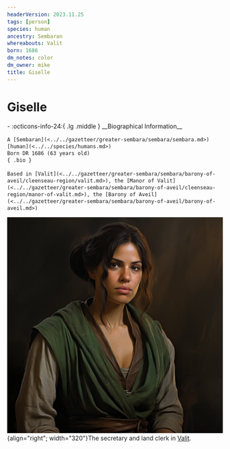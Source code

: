 ```yaml
---
headerVersion: 2023.11.25
tags: [person]
species: human
ancestry: Sembaran
whereabouts: Valit
born: 1686
dm_notes: color
dm_owner: mike
title: Giselle
---
```

# Giselle
<div class="grid cards ext-narrow-margin ext-one-column" markdown>
- :octicons-info-24:{ .lg .middle } __Biographical Information__

    A [Sembaran](<../../gazetteer/greater-sembara/sembara/sembara.md>) [human](<../../species/humans.md>)  
    Born DR 1686 (63 years old)  
    { .bio }

    Based in [Valit](<../../gazetteer/greater-sembara/sembara/barony-of-aveil/cleenseau-region/valit.md>), the [Manor of Valit](<../../gazetteer/greater-sembara/sembara/barony-of-aveil/cleenseau-region/manor-of-valit.md>), the [Barony of Aveil](<../../gazetteer/greater-sembara/sembara/barony-of-aveil/barony-of-aveil.md>)
</div>


![Giselle](../../assets/giselle.png){align="right"; width="320"}The secretary and land clerk in [Valit](<../../gazetteer/greater-sembara/sembara/barony-of-aveil/cleenseau-region/valit.md>).